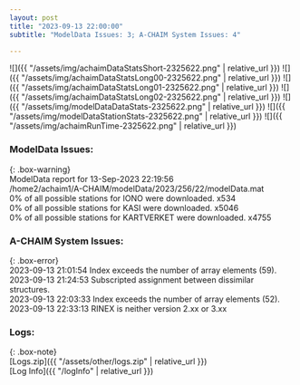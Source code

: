 ```yaml
---
layout: post
title: "2023-09-13 22:00:00"
subtitle: "ModelData Issues: 3; A-CHAIM System Issues: 4"

---
```


![]({{ "/assets/img/achaimDataStatsShort-2325622.png" | relative_url }})
![]({{ "/assets/img/achaimDataStatsLong00-2325622.png" | relative_url }})
![]({{ "/assets/img/achaimDataStatsLong01-2325622.png" | relative_url }})
![]({{ "/assets/img/achaimDataStatsLong02-2325622.png" | relative_url }})
![]({{ "/assets/img/modelDataDataStats-2325622.png" | relative_url }})
![]({{ "/assets/img/modelDataStationStats-2325622.png" | relative_url }})
![]({{ "/assets/img/achaimRunTime-2325622.png" | relative_url }})


### ModelData Issues:  
  
{: .box-warning}  
 ModelData report for 13-Sep-2023 22:19:56   
 /home2/achaim1/A-CHAIM/modelData/2023/256/22/modelData.mat   
 0% of all possible stations for IONO were downloaded. x534   
 0% of all possible stations for KASI were downloaded. x5046   
 0% of all possible stations for KARTVERKET were downloaded. x4755   
  
### A-CHAIM System Issues:  
  
{: .box-error}  
2023-09-13 21:01:54 Index exceeds the number of array elements (59).  
2023-09-13 21:24:53 Subscripted assignment between dissimilar structures.  
2023-09-13 22:03:33 Index exceeds the number of array elements (52).  
2023-09-13 22:33:13 RINEX is neither version 2.xx or 3.xx  

### Logs:  
  
{: .box-note}  
[Logs.zip]({{ "/assets/other/logs.zip" | relative_url }})  
[Log Info]({{ "/logInfo" | relative_url }})  
